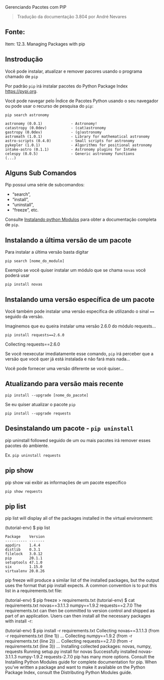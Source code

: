 Gerenciando Pacotes com PIP
> Tradução da documentação 3.804 por André Nevares 
## Fonte:
Item: 12.3. Managing Packages with pip

## Instrodução

Você pode instalar, atualizar e remover pacores usando o programa chamado de ```pip```

Por padrão ```pip``` irá instalar pacotes do Python Package Index https://pypi.org.

Você pode navegar pelo Índice de Pacotes Python usando o seu navegador ou pode usar o recurso de pesquisa do ```pip```:


```pip search astronomy```

```
astronomy (0.0.1)             - Astronomy!
catastropy (0.0dev)           - (cat)astronomy
gastropy (0.0dev)             - (g)astronomy
astromath (1.0.1)             - Library for mathematical astronomy
astro-scripts (0.4.0)         - Small scripts for astronomy
pykepler (1.0.1)              - Algorithms for positional astronomy
intake-astro (0.1.1)          - Astronomy plugins for Intake
celespy (0.0.5)               - Generic astronomy functions
(...)
```

## Alguns Sub Comandos
Pip possui uma série de subcomandos: 
- “search”, 
- “install”, 
- “uninstall”, 
- “freeze”, etc. 

Consulte [Instalando python Modulos](https://docs.python.org/3/installing/index.html#installing-index) para obter a documentação completa de ```pip```.

## Instalando a última versão de um pacote 

Para instalar a última versão basta digitar 

```pip search [nome_do_modulo]```

Exemplo se você quiser instalar um módulo que se chama ```novas``` você poderá usar

```pip install novas```

## Instalando uma versão específica de um pacote 

Você também pode instalar uma versão específica de utilizando o sinal ```==``` seguido da versão.

Imaginemos que eu queira instalar uma versão 2.6.0 do módulo requests...

```pip install requests==2.6.0```

Collecting requests==2.6.0

Se você reexecutar imediatamente esse comando, ```pip``` irá perceber que a versão que você quer já está instalada e não fará mais nada...


Você pode fornecer uma versão diferente se vocë quiser...

## Atualizando para versão mais recente

```pip install --upgrade [nome_do_pacote]``` 

Se eu quiser atualizar o pacote ```pip```

```pip install --upgrade requests```

## Desinstalando um pacote - ```pip uninstall``` 

pip uninstall followed seguido de um ou mais pacotes irá remover esses pacotes do ambiente.

Ex. ```pip uninstall requests```

## pip show

pip show vai exibir as informações de um pacote específico

```pip show requests```

## pip list

pip list will display all of the packages installed in the virtual environment:

(tutorial-env) $ pip list

```
Package    Version
---------- -------
appdirs    1.4.4
distlib    0.3.1
filelock   3.0.12
pip        20.1.1
setuptools 47.1.0
six        1.15.0
virtualenv 20.0.26

```
pip freeze will produce a similar list of the installed packages, but the output uses the format that pip install expects. A common convention is to put this list in a requirements.txt file:

(tutorial-env) $ pip freeze > requirements.txt
(tutorial-env) $ cat requirements.txt
novas==3.1.1.3
numpy==1.9.2
requests==2.7.0
The requirements.txt can then be committed to version control and shipped as part of an application. Users can then install all the necessary packages with install -r:

(tutorial-env) $ pip install -r requirements.txt
Collecting novas==3.1.1.3 (from -r requirements.txt (line 1))
  ...
Collecting numpy==1.9.2 (from -r requirements.txt (line 2))
  ...
Collecting requests==2.7.0 (from -r requirements.txt (line 3))
  ...
Installing collected packages: novas, numpy, requests
  Running setup.py install for novas
Successfully installed novas-3.1.1.3 numpy-1.9.2 requests-2.7.0
pip has many more options. Consult the Installing Python Modules guide for complete documentation for pip. When you’ve written a package and want to make it available on the Python Package Index, consult the Distributing Python Modules guide.
